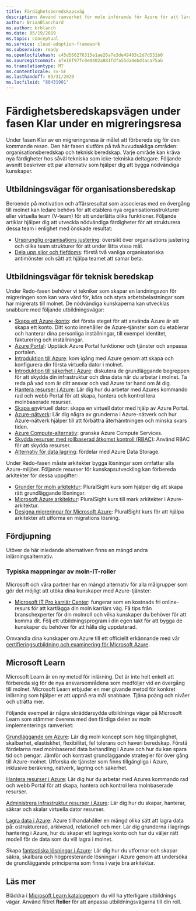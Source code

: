 ```yaml
---
title: Färdighetsberedskapsväg
description: Använd ramverket för moln införande för Azure för att lära dig hur du skapar de kunskaper som krävs för att slutföra migreringen.
author: BrianBlanchard
ms.author: brblanch
ms.date: 05/19/2019
ms.topic: conceptual
ms.service: cloud-adoption-framework
ms.subservice: ready
ms.openlocfilehash: c45d566276315e1ae26a7a3de49403c2d7d531b0
ms.sourcegitcommit: afe10f97fc0e0402a881fdfa55dadebd3aca75ab
ms.translationtype: MT
ms.contentlocale: sv-SE
ms.lasthandoff: 03/31/2020
ms.locfileid: "80431901"
---
```

# <a name="skills-readiness-path-during-the-ready-phase-of-a-migration-journey"></a>Färdighetsberedskapsvägen under fasen Klar under en migreringsresa

Under fasen Klar av en migreringsresa är målet att förbereda sig för den kommande resan. Den här fasen slutförs på två huvudsakliga områden: organisationsberedskap och teknisk beredskap. Varje område kan kräva nya färdigheter hos såväl tekniska som icke-tekniska deltagare. Följande avsnitt beskriver ett par alternativ som hjälper dig att bygga nödvändiga kunskaper.

## <a name="organizational-readiness-learning-paths"></a>Utbildningsvägar för organisationsberedskap

Beroende på motivation och affärsresultat som associeras med en övergång till molnet kan ledare behövs för att etablera nya organisationsstrukturer eller virtuella team (V-team) för att underlätta olika funktioner. Följande artiklar hjälper dig att utveckla nödvändiga färdigheter för att strukturera dessa team i enlighet med önskade resultat:

- [Ursprunglig organisations justering](./index.md): översikt över organisations justering och olika team strukturer för att under lätta vissa mål.
- [Dela upp silor och fiefdoms](../organize/fiefdoms-silos.md): förstå två vanliga organisatoriska antimönster och sätt att hjälpa teamet att samar beta.

## <a name="environmental-technical-readiness-learning-paths"></a>Utbildningsvägar för teknisk beredskap

Under Redo-fasen behöver vi tekniker som skapar en landningszon för migreringen som kan vara värd för, köra och styra arbetsbelastningar som har migrerats till molnet. De nödvändiga kunskaperna kan utvecklas snabbare med följande utbildningsvägar:

- [Skapa ett Azure-konto](https://docs.microsoft.com/learn/modules/create-an-azure-account): det första steget för att använda Azure är att skapa ett konto. Ditt konto innehåller de Azure-tjänster som du etablerar och hanterar dina personliga inställningar, till exempel identitet, fakturering och inställningar.
- [Azure Portal](https://docs.microsoft.com/learn/modules/tour-azure-portal): Upptäck Azure Portal funktioner och tjänster och anpassa portalen.
- [Introduktion till Azure](https://docs.microsoft.com/learn/modules/welcome-to-azure): kom igång med Azure genom att skapa och konfigurera din första virtuella dator i molnet.
- [Introduktion till säkerhet i Azure](https://docs.microsoft.com/learn/modules/intro-to-security-in-azure): diskutera de grundläggande begreppen för att skydda din infrastruktur och dina data när du arbetar i molnet. Ta reda på vad som är ditt ansvar och vad Azure tar hand om åt dig.
- [Hantera resurser i Azure](https://docs.microsoft.com/learn/paths/manage-resources-in-azure): Lär dig hur du arbetar med Azures kommando rad och webb Portal för att skapa, hantera och kontrol lera molnbaserade resurser.
- [Skapa en](https://docs.microsoft.com/learn/modules/create-windows-virtual-machine-in-azure)virtuell dator: skapa en virtuell dator med hjälp av Azure Portal.
- [Azure-nätverk](https://docs.microsoft.com/learn/modules/intro-to-azure-networking): Lär dig några av grunderna i Azure-nätverk och hur Azure-nätverk hjälper till att förbättra återhämtningen och minska svars tiden.
- [Azure Compute-alternativ](https://docs.microsoft.com/learn/modules/intro-to-azure-compute): granska Azure Compute Services.
- [Skydda resurser med rollbaserad åtkomst kontroll (RBAC)](https://docs.microsoft.com/learn/modules/secure-azure-resources-with-rbac): Använd RBAC för att skydda resurser.
- [Alternativ för data lagring](https://docs.microsoft.com/learn/modules/intro-to-data-in-azure/index): fördelar med Azure Data Storage.

Under Redo-fasen måste arkitekter bygga lösningar som omfattar alla Azure-miljöer. Följande resurser för kunskapsutveckling kan förbereda arkitekter för dessa uppgifter:

- [Grunder för moln arkitektur](https://app.pluralsight.com/library/courses/cloud-architecture-foundations): PluralSight kurs som hjälper dig att skapa rätt grundläggande lösningar.
- [Microsoft Azure arkitektur](https://app.pluralsight.com/library/courses/cloud-architecture-foundations): PluralSight kurs till mark arkitekter i Azure-arkitektur.
- [Designa migreringar för Microsoft Azure](https://app.pluralsight.com/library/courses/cloud-architecture-foundations): PluralSight kurs för att hjälpa arkitekter att utforma en migrations lösning.

## <a name="deeper-skills-exploration"></a>Fördjupning

Utöver de här inledande alternativen finns en mängd andra inlärningsalternativ.

### <a name="typical-mappings-of-cloud-it-roles"></a>Typiska mappningar av moln-IT-roller

Microsoft och våra partner har en mängd alternativ för alla målgrupper som gör det möjligt att utöka dina kunskaper med Azure-tjänster:

- [Microsoft IT Pro karriär Center](https://www.microsoft.com/itpro): fungerar som en kostnads fri online-resurs för att kartlägga din moln karriärs väg. Få tips från branschexperter för din molnroll och vilka kunskaper du behöver för att komma dit. Följ ett utbildningsprogram i din egen takt för att bygga de kunskaper du behöver för att hålla dig uppdaterad.

Omvandla dina kunskaper om Azure till ett officiellt erkännande med vår [certifieringsutbildning och examinering för Microsoft Azure](https://www.microsoft.com/learning/azure-certification.aspx).

## <a name="microsoft-learn"></a>Microsoft Learn

Microsoft Learn är en ny metod för inlärning. Det är inte helt enkelt att förbereda sig för de nya ansvarsområdena som medföljer vid en övergång till molnet. Microsoft Learn erbjuder en mer givande metod för konkret inlärning som hjälper er att uppnå era mål snabbare. Tjäna poäng och nivåer och uträtta mer.

Följande exempel är några skräddarsydda utbildnings vägar på Microsoft Learn som stämmer överens med den färdiga delen av moln implementerings ramverket:

[Grundläggande om Azure](https://docs.microsoft.com/learn/paths/azure-for-the-data-engineer): Lär dig moln koncept som hög tillgänglighet, skalbarhet, elastiskhet, flexibilitet, fel tolerans och haveri beredskap.  Förstå fördelarna med molnbaserad data behandling i Azure och hur du kan spara tid och pengar. Jämför och kontrast grundläggande strategier för över gång till Azure-molnet. Utforska de tjänster som finns tillgängliga i Azure, inklusive beräkning, nätverk, lagring och säkerhet.

[Hantera resurser i Azure](https://docs.microsoft.com/learn/paths/azure-for-the-data-engineer): Lär dig hur du arbetar med Azures kommando rad och webb Portal för att skapa, hantera och kontrol lera molnbaserade resurser.

[Administrera infrastruktur resurser i Azure](https://docs.microsoft.com/learn/paths/administer-infrastructure-resources-in-azure): Lär dig hur du skapar, hanterar, säkrar och skalar virtuella dator resurser.

[Lagra data i Azure](https://docs.microsoft.com/learn/paths/store-data-in-azure): Azure tillhandahåller en mängd olika sätt att lagra data på: ostrukturerad, arkiverad, relationell och mer. Lär dig grunderna i lagrings hantering i Azure, hur du skapar ett lagrings konto och hur du väljer rätt modell för de data som du vill lagra i molnet.

Skapa [fantastiska lösningar i Azure](https://docs.microsoft.com/learn/paths/architect-great-solutions-in-azure): Lär dig hur du utformar och skapar säkra, skalbara och högpresterande lösningar i Azure genom att undersöka de grundläggande principerna som finns i varje bra arkitektur.

## <a name="learn-more"></a>Läs mer

Bläddra i [Microsoft Learn katalogen](https://docs.microsoft.com/learn/browse)om du vill ha ytterligare utbildnings vägar. Använd filtret **Roller** för att anpassa utbildningsvägarna till din roll.
